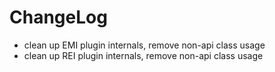 # ChangeLog

* clean up EMI plugin internals, remove non-api class usage
* clean up REI plugin internals, remove non-api class usage
